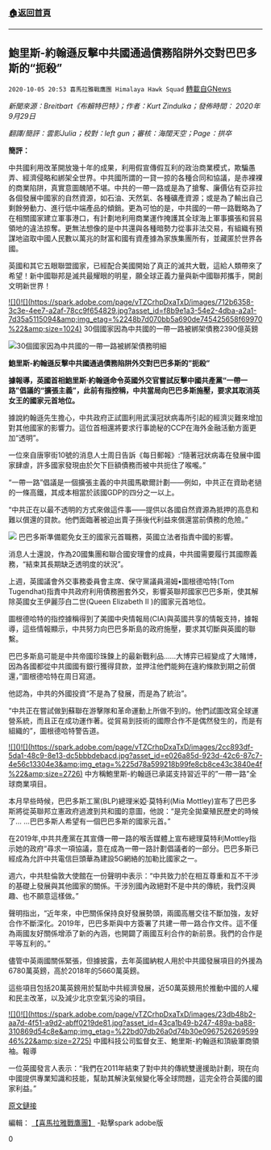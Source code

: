 ###  [:house:返回首頁](https://github.com/ourhimalayas/txt)
---

## 鮑里斯-約翰遜反擊中共國通過債務陷阱外交對巴巴多斯的“扼殺”
`2020-10-05 20:53 喜馬拉雅戰鷹團 Himalaya Hawk Squad` [轉載自GNews](https://gnews.org/zh-hant/404962/)

*新聞來源：Breitbart《布賴特巴特》；作者：Kurt Zindulka；發佈時間： 2020年9月29日*

*翻譯/簡評：雲影Julia；校對：left gun；審核：海闊天空；Page：拱卒*

**簡評：**

中共國利用改革開放幾十年的成果，利用假宣傳假互利的政治商業模式，欺騙愚弄、經濟侵略和綁架全世界。中共國所謂的一貸一掠的各種合同和協議，是赤裸裸的商業陷阱，真實意圖醜陋不堪。中共的一帶一路或是為了搶奪、廉價佔有亞非拉各個發展中國家的自然資源，如石油、天然氣、各種礦產資源；或是為了輸出自己剩餘勞動力、進行低中端產品的傾銷。更為可怕的是，中共國的一帶一路戰略為了在相關國家建立軍事港口，有計劃地利用商業運作掩護其全球海上軍事擴張和貿易領地的違法掠奪。更無法想像的是中共還與各種暗勢力從事非法交易，有組織有預謀地盜取中國人民數以萬兆的財富和國有資產據為家族集團所有，並藏匿於世界各國。

英國和其它五眼聯盟國家，已經配合美國開始了真正的滅共大戰，這給人類帶來了希望！新中國聯邦是滅共最耀眼的明星，願全球正義力量與新中國聯邦攜手，開創文明新世界！

[!\[\]()!\[\](https://spark.adobe.com/page/vTZCrhpDxaTxD/images/712b6358-3c3e-4ee7-a2af-78cc9f654829.jpg?asset_id=f8b9e1a3-54e2-4dba-a2a1-7d35a5115094&amp;img_etag=%2248b7d070bb5a690de745425658f69970%22&amp;size=1024)](https://spark.adobe.com/page/vTZCrhpDxaTxD/images/712b6358-3c3e-4ee7-a2af-78cc9f654829.jpg?asset_id=f8b9e1a3-54e2-4dba-a2a1-7d35a5115094&amp;img_etag=%2248b7d070bb5a690de745425658f69970%22&amp;size=1024) 30個國家因為中共國的一帶一路被綁架債務2390億英鎊

![]()![](https://spark.adobe.com/page/vTZCrhpDxaTxD/images/1713b0b8-32f9-42c6-bd61-8d19327f186a.jpg?asset_id=8e98206a-c30e-42d5-9adf-a960444eb60b&amp;img_etag=%225e58082f39fb48fd11b031682491d2c5%22&amp;size=2560)30個國家因為中共國的一帶一路被綁架債務明細

**鮑里斯-約翰遜反擊中共國通過債務陷阱外交對巴巴多斯的”扼殺”**

**據報導，英國首相鮑里斯·約翰遜命令英國外交官嘗試反擊中國共產黨“一帶一路”倡議的“擴張主義”，此前有指控稱，中共當局向巴巴多斯施壓，要求其取消英女王的國家元首地位。**

據說約翰遜先生擔心，中共政府正試圖利用武漢冠狀病毒所引起的經濟災難來增加對其他國家的影響力。這位首相還將要求行事詭秘的CCP在海外金融活動方面更加“透明”。

一位來自唐寧街10號的消息人士周日告訴《每日郵報》:“隨著冠狀病毒在發展中國家肆虐，許多國家發現由於欠下巨額債務而被中共扼住了喉嚨。”

“一帶一路”倡議是一個擴張主義的中共國馬歇爾計劃——例如，中共正在資助老撾的一條高鐵，其成本相當於該國GDP的四分之一以上。

“中共正在以最不透明的方式來做這件事——提供以各國自然資源為抵押的高息和難以償還的貸款。他們面臨著被迫出賣子孫後代利益來償還當前債務的危險。”

![]()![](https://spark.adobe.com/page/vTZCrhpDxaTxD/images/6d60f5f2-c870-423f-8241-6d866fa81b22.jpg?asset_id=15806b97-d8b0-4b1c-9c1c-5dba616fb27f&amp;img_etag=%22b9d1edad23cb5a634585091076d26ad7%22&amp;size=2723)                                                    巴巴多斯準備罷免女王的國家元首職務，英國立法者指責中國的影響。

消息人士還說，作為20國集團和聯合國安理會的成員，中共國需要履行其國際義務，“結束其長期缺乏透明度的狀況”。

上週，英國議會外交事務委員會主席、保守黨議員湯姆•圖根德哈特(Tom Tugendhat)指責中共政府利用債務圈套外交，影響英聯邦國家巴巴多斯，使其解除英國女王伊麗莎白二世(Queen Elizabeth II )的國家元首地位。

圖根德哈特的指控據稱得到了美國中央情報局(CIA)與英國共享的情報支持，據報導，這些情報顯示，中共努力向巴巴多斯島的政府施壓，要求其切斷與英國的聯繫。

巴巴多斯島可能是中共帝國珍珠鍊上的最新戰利品……大博弈已經變成了大賭博，因為各國都從中共國國有銀行獲得貸款，並押注他們能夠在違約條款到期之前償還，”圖根德哈特在周日寫道。

他認為，中共的外國投資“不是為了發展，而是為了統治”。

“中共正在嘗試做到蘇聯在游擊隊和革命運動上所做不到的。他們試圖改寫全球運營系統，而且正在成功運作著。從貿易到技術的國際合作不是偶然發生的，而是有組織的”，圖根德哈特警告道。

[!\[\]()!\[\](https://spark.adobe.com/page/vTZCrhpDxaTxD/images/2cc893df-5da1-48c9-8e13-dc5bbbdebacd.jpg?asset_id=e026a85d-923d-42c6-87c7-4e56c13304e3&amp;img_etag=%225d78a599218b99fe8cb8ce43c3840e4f%22&amp;size=2726)](https://spark.adobe.com/page/vTZCrhpDxaTxD/images/2cc893df-5da1-48c9-8e13-dc5bbbdebacd.jpg?asset_id=e026a85d-923d-42c6-87c7-4e56c13304e3&amp;img_etag=%225d78a599218b99fe8cb8ce43c3840e4f%22&amp;size=1024)                                                    中方稱鮑里斯-約翰遜已承諾支持習近平的”一帶一路”全球商業項目。

本月早些時候，巴巴多斯工黨(BLP)總理米婭·莫特利(Mia Mottley)宣布了巴巴多斯將從英聯邦立憲政府過渡到共和國的意圖，他說：“是完全拋棄殖民歷史的時候了… …巴巴多斯人希望有一個巴巴多斯的國家元首。”

在2019年,中共共產黨在其宣傳一帶一路的喉舌媒體上宣布總理莫特利Mottley指示她的政府“尋求一項協議，意在成為一帶一路計劃倡議者的一部分。巴巴多斯已經成為允許中共電信巨頭華為建設5G網絡的加勒比國家之一。

週六，中共駐倫敦大使館在一份聲明中表示：“中共致力於在相互尊重和互不干涉的基礎上發展與其他國家的關係。干涉別國內政絕對不是中共的傳統，我們沒興趣、也不願意這樣做。”

聲明指出，“近年來，中巴關係保持良好發展勢頭，兩國高層交往不斷加強，友好合作不斷深化。2019年，巴巴多斯與中方簽署了共建一帶一路合作文件。這不僅為兩國友好關係增添了新的內涵，也開闢了兩國互利合作的新前景。我們的合作是平等互利的。”

儘管中英兩國關係緊張，但據披露，去年英國納稅人用於中共國發展項目的外援為6780萬英鎊，高於2018年的5660萬英鎊。

這些項目包括20萬英鎊用於幫助中共經濟發展，近50萬英鎊用於推動中國的人權和民主改革，以及減少北京空氣污染的項目。

[!\[\]()!\[\](https://spark.adobe.com/page/vTZCrhpDxaTxD/images/23db48b2-aa7d-4f51-a9d2-abff0219de81.jpg?asset_id=43ca1b49-b247-489a-ba88-310869d54c8e&amp;img_etag=%22bd07db26a0d74b30e096752626959946%22&amp;size=2725)](https://spark.adobe.com/page/vTZCrhpDxaTxD/images/23db48b2-aa7d-4f51-a9d2-abff0219de81.jpg?asset_id=43ca1b49-b247-489a-ba88-310869d54c8e&amp;img_etag=%22bd07db26a0d74b30e096752626959946%22&amp;size=1024)                                                    中國科技公司監督女王、鮑里斯-約翰遜和頂級軍商領袖。報導

一位英國發言人表示：“我們在2011年結束了對中共的傳統雙邊援助計劃，現在向中國提供專業知識和技能，幫助其解決氣候變化等全球問題，這完全符合英國的國家利益。”

[原文鏈接](https://www.breitbart.com/europe/2020/09/29/boris-johnson-pushes-back-against-chinas-expansionist-belt-and-road-debt-trap-diplomacy-in-barbados/)

編輯： [【喜馬拉雅戰鷹團】](https://spark.adobe.com/page/vTZCrhpDxaTxD/) -點擊spark adobe版

0

